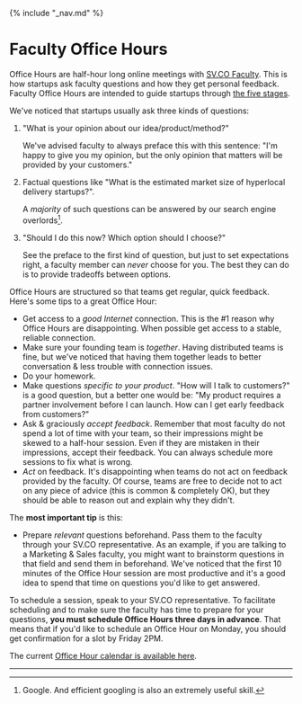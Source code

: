 {% include "_nav.md" %}

# Faculty Office Hours

Office Hours are half-hour long online meetings with [SV.CO Faculty](https://sv.co/faculty). This is how startups ask faculty questions and how they get personal feedback. Faculty Office Hours are intended to guide startups through [the five stages](5-startup-stages.md).

We've noticed that startups usually ask three kinds of questions:

1. "What is your opinion about our idea/product/method?" 

   We've advised faculty to always preface this with this sentence: "I'm happy to give you my opinion, but the only opinion that matters will be provided by your customers."
2. Factual questions like "What is the estimated market size of hyperlocal delivery startups?". 

   A _majority_ of such questions can be answered by our search engine overlords[^1].
3. "Should I do this now? Which option should I choose?" 

   See the preface to the first kind of question, but just to set expectations right, a faculty member can _never_ choose for you. The best they can do is to provide tradeoffs between options.

Office Hours are structured so that teams get regular, quick feedback. Here's some tips to a great Office Hour:

* Get access to a *good Internet* connection. This is the #1 reason why Office Hours are disappointing. When possible get access to a stable, reliable connection.
* Make sure your founding team is *together*. Having distributed teams is fine, but we've noticed that having them together leads to better conversation & less trouble with connection issues.
* Do your homework.
* Make questions _specific to your product_. "How will I talk to customers?" is a good question, but a better one would be: "My product requires a partner involvement before I can launch. How can I get early feedback from customers?"
* Ask & graciously *accept feedback*. Remember that most faculty do not spend a lot of time with your team, so their impressions might be skewed to a half-hour session. Even if they are mistaken in their impressions, accept their feedback. You can always schedule more sessions to fix what is wrong.
* *Act* on feedback. It's disappointing when teams do not act on feedback provided by the faculty. Of course, teams are free to decide not to act on any piece of advice (this is common & completely OK), but they should be able to reason out and explain why they didn't.

The **most important tip** is this:

* Prepare _relevant_ questions beforehand. Pass them to the faculty through your SV.CO representative. As an example, if you are talking to a Marketing & Sales faculty, you might want to brainstorm questions in that field and send them in beforehand. We've noticed that the first 10 minutes of the Office Hour session are most productive and it's a good idea to spend that time on questions you'd like to get answered.

To schedule a session, speak to your SV.CO representative. To facilitate scheduling and to make sure the faculty has time to prepare for your questions, **you must schedule Office Hours three days in advance**. That means that if you'd like to schedule an Office Hour on Monday, you should get confirmation for a slot by Friday 2PM.

The current [Office Hour calendar is available here](https://sv.co/about/office-hours).

---
[^1]: Google. And efficient googling is also an extremely useful skill.